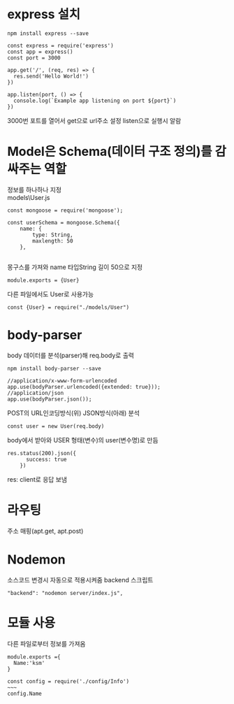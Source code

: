 # express 설치
```
npm install express --save
```

```
const express = require('express')
const app = express()
const port = 3000

app.get('/', (req, res) => {
  res.send('Hello World!')
})

app.listen(port, () => {
  console.log(`Example app listening on port ${port}`)
})
```
3000번 포트를 열어서 get으로 url주소 설정 listen으로 실행시 알람   

# Model은 Schema(데이터 구조 정의)를 감싸주는 역할   
정보를 하나하나 지정   
models\User.js   

```
const mongoose = require('mongoose');

const userSchema = mongoose.Schema({
    name: {
        type: String,
        maxlength: 50
    },
        
``` 
몽구스를 가져와 name 타입String 길이 50으로 지정  



```
module.exports = {User}
```
다른 파일에서도 User로 사용가능   
```
const {User} = require("./models/User")
```

# body-parser
body 데이터를 분석(parser)해 req.body로 출력
```
npm install body-parser --save
```

```
//application/x-www-form-urlencoded
app.use(bodyParser.urlencoded({extended: true}));
//application/json
app.use(bodyParser.json());
```
POST의 URL인코딩방식(위) JSON방식(아래) 분석

```
const user = new User(req.body)
```
body에서 받아와 USER 형태(변수)의 user(변수명)로 만듬

```
res.status(200).json({
      success: true
    })
```
res: client로 응답 보냄
# 라우팅
주소 매핑(apt.get, apt.post)   
# Nodemon
소스코드 변경시 자동으로 적용시켜줌
backend 스크립트
```
"backend": "nodemon server/index.js",
```
# 모듈 사용
다른 파일로부터 정보를 가져옴
```
module.exports ={
  Name:'ksm'
}
```
```
const config = require('./config/Info')
~~~
config.Name
```